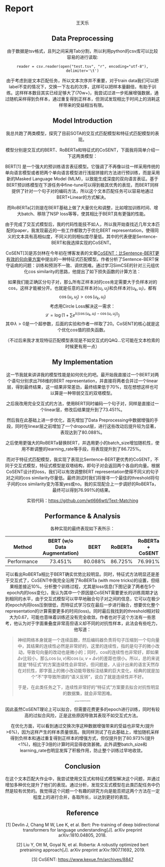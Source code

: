 # Report
<center>王天乐

## Data Preprocessing

由于数据是tsv格式，且列之间采用Tab分割，所以利用python的csv库可以比较容易的进行读取:

`reader = csv.reader(open("test.tsv", "r", encoding="utf-8"), delimiter='\t')`

由于考虑到是文本匹配任务，所以文本次序并不重要，对于train data我们可以把label不变的情况下，交换一下左右的次序，这样可以把样本量翻倍，有助于训练。这样样本数目其实已经足够大了(70w+)，我尝试过进一步拓展增强数据，通过随机采样得到负样本，通过重复得到正样本，但测试发现相比于时间上的消耗这样带来的受益相当有限。

## Model Introduction

我总共跑了两类模型，探究了目前SOTA的交互式匹配模型和特征式匹配模型的表现。

模型分别是交互式的BERT、RoBERTa和特征式的CoSENT，下面我将简单介绍一下这两类模型：

BERT[1] 是一个强大的预训练语言表征模型。它强调了不再像以往一样采用传统的单向语言模型或者把两个单向语言模型进行浅层拼接的方法进行预训练，而是采用新的Masked Language Model (MLM)，以致能生成深度的双向语言表征。基于BERT预训练模型在下游任务中fine-tune可以得到极其优秀的表现，而BERT同样提供了针对一个句子对的编码方法，所以这个文本匹配任务可以容易地通过BERT+Linear的方式解决。

而RoBERTa[2]则是在BERT基础上做了大量优化和调整，比如增加训练时间、增大batch、移除了NSP loss等等，使其相比于BERT具有更强的性能。

由于完成了交互式模型后，我的代码性能技不如人，所以我开始查找近几年文本匹配的paper，我发现最近的一些工作都致力于优化BERT representation，使得同义的文本具有高相似度，不同义的则相似度尽量低。其中的代表便是Sentence-BERT和我选择实现的CoSENT。

CoSENT[3]是苏剑林在今年初在博客发表的文章[CoSENT：比Sentence-BERT更有效的句向量方案](https://www.kexue.fm/archives/8847)中提出的一种特征式匹配模型。作者分析了Sentence-BERT保守诟病的问题：训练和预测不一致、调优困难。通过学习SimCSE的针对三元组优化cos similarity的思路，他提出了如下损失函数的计算方法：

如果我们能正确区分句子对，那么所有正样本对的cos肯定需要大于负样本对的cos，这样才能被分开。也就是任意的正样本对$(u_i,u_j)$和负样本对$(u_k,u_l)$，都有
$$
\cos(u_i,u_j)>\cos(u_k,u_l)
$$
考虑用Circle Loss解决这一需求：
$$
\begin{equation}\mathcal L=\log \left(1 + \sum e^{\lambda(\cos(u_k, u_l) - \cos(u_i, u_j))}\right)\label{eq:cosent}\end{equation}
$$
其中$λ>0$是一个超参数，后面的实验和作者一样取了$20$。CoSENT的核心就是这个优化cos值的损失函数。

（不过后来我才发现特征匹配模型表现是不如交互式的QAQ...它可能在文本检索的时候更有用一点）

## My Implementation

这一节我就来讲讲我的模型性能是如何优化的吧。最开始我直接过一个BERT对两个语句分别求出768维的BERT representation，并直接将两者合并过一个linear层，得到最终结果，这一结果非常差劲，最终结果低于70%，现在想想这样也可以算是一种带弱交互的双塔模型。

之后我改用完全交互式的方法，使用BERT同时编码一个句子对，同样是直接过一个linear层，修改后结果提升到了73.451%。

然后我在此基础上进一步优化，首先增加了Data Preprocessing中数据增强的手段，同时在linear层之前增加了一个dropout层，进行这些改动后提升较为显著，表现达到了80.088%。

之后使用更强大的RoBERTa替换BERT，并选用更小的batch_size增加随机性，使用不断调整的learning_rate等手段，将表现提升到了86.725%。

而对于特征式匹配模型，我实现了表现比Sentence-BERT更优秀的CoSENT，不同于交互式模型，特征式模型是双塔结构，即句子对会返回两个各自的向量。根据CoSENT设计的loss，我们可以有效调整BERT representation使得不同义的句子对之间的cos similarity尽量低。最终测试时我们将搜寻一个最佳的threshold将句子间的cos similarity变为答案yes或no。我的实现配合上一步调好的RoBERTa，最终可以得到76.991%的结果。

实验代码：https://github.com/wtl666wtl/Text-Matching

## Performance & Analysis

各种实现的最终表现如下表所示：

|   Method    | BERT (w/o  Data Augmentation) |  BERT   | RoBERTa | RoBERTa + CoSENT |
| :---------: | :---------------------------: | :-----: | :-----: | :--------------: |
| Performance |            73.451%            | 80.088% | 86.725% |     76.991%      |

可以看出RoBERTa相比于BERT确实优势比较明显。同时，特征式方法明显还是差于交互式了，CoSENT中我完全沿用了RoBERTa (with more tricks)的设置，但结果相差接近10%。分析整个训练过程，尤其是loss信息(下图记录了两者在5个epoch内的loss变化)，我认为其中一个原因是CoSENT需要更长的训练周期才达到相同的水平，由于交互式模型可以早早地融合句子对之间的信息，它可以在极少的epoch内将loss压倒很低，而特征式学习仅在最后一步进行融合，想要优化整个representation的计算需要更多的时间(loss)。同时最后我找到的threshold相对较大为0.67，可能也意味着训练还没有完全收敛。作者也对于这个方法有一些思考，他认为对于字面重叠度非常高但语义却不同的对抗性样本，此法会有些吃力，他写道：

> 神经网络本身就是一个连续函数，然后编码器负责将句子压缩到一个句向量中，其结果的连续性必然是非常好的，这里的连续性，指的是句子的微小改动，导致句向量的改动也是微小的；同时，cos的连续性也非常好，即如果$\Delta v$比较小，那么$\cos(u,v)$和$\cos⁡(u,v+\Delta v)$的差距也很小。所以，总的来说就是“特征式”的方案连续性会非常好。但问题是，人设计出来的语言天然存在对抗性，即字面上的微小改动能导致标注结果的巨大变化，经典的就是加个“不”字导致所谓的“语义反转”，说白了就是连续性并不好。
>
> 于是，在此类任务之下，连续性非常好的“特征式”方案要去拟合对抗性明显的数据集，就会非常困难。

<img src="C:\Users\23510\AppData\Roaming\Typora\typora-user-images\image-20220601172236794.png" alt="image-20220601172236794" style="zoom: 25%;" />

因此虽然CoSENT理论上可以拟合，但需要花费更多的epoch进行训练，同时有较高的过拟合风险，正是这些原因导致其表现不如交互式方法。

在优化方面，可以看到通过交换次序这种数据增强带来的受益也非常大(提升>6%)，因为这样产生的样本质量很高。我同样测试了在此基础上，增加随机采样得到负样本和通过重复得到正样本的增强方式，但仅提升到了80.973%(提升<1%)，相比于3倍的计算时间显得收效甚微。此外调整batch_size和learning_rate也明显发挥了积极作用，防止整个训练过早地收敛。

## Conclusion

在这个文本匹配大作业中，我尝试使用交互式和特征式模型解决这个问题，并通过增加多种优化提升了他们的表现。通过分析，发现交互式模型在此类匹配任务中仍然是较有优势的。我觉得这个问题一个有趣的研究方向是能否把这两个方法在一定程度上的进行合并，各取所长，以达到更好的表现。

## Reference

[1] Devlin J, Chang M W, Lee K, et al. Bert: Pre-training of deep bidirectional transformers for language understanding[J]. arXiv preprint arXiv:1810.04805, 2018.

[2] Liu Y, Ott M, Goyal N, et al. Roberta: A robustly optimized bert pretraining approach[J]. arXiv preprint arXiv:1907.11692, 2019.

[3] CoSENT: https://www.kexue.fm/archives/8847